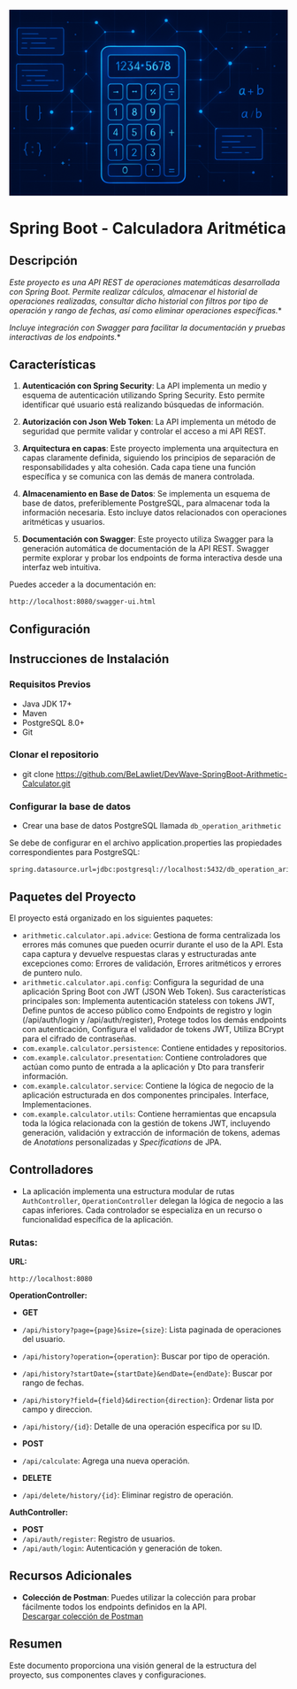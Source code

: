 ![Descripción alternativa](src/main/resources/static/calculator-image.png)

# Spring Boot - Calculadora Aritmética

## Descripción
*Este proyecto es una API REST de operaciones matemáticas desarrollada con Spring Boot. Permite realizar cálculos, almacenar el historial de operaciones realizadas, consultar dicho historial con filtros por tipo de operación y rango de fechas, así como eliminar operaciones específicas.**

*Incluye integración con Swagger para facilitar la documentación y pruebas interactivas de los endpoints.**

## Características

1. **Autenticación con Spring Security**: La API implementa un medio y esquema de autenticación utilizando Spring Security. Esto permite identificar qué usuario está realizando búsquedas de información.

2. **Autorización con Json Web Token**: La API implementa un método de seguridad que permite validar y controlar el acceso a mi API REST.

3. **Arquitectura en capas**: Este proyecto implementa una arquitectura en capas claramente definida, siguiendo los principios de separación de responsabilidades y alta cohesión. Cada capa tiene una función específica y se comunica con las demás de manera controlada.

4. **Almacenamiento en Base de Datos**: Se implementa un esquema de base de datos, preferiblemente PostgreSQL, para almacenar toda la información necesaria. Esto incluye datos relacionados con operaciones aritméticas y usuarios.

5. **Documentación con Swagger**: Este proyecto utiliza Swagger para la generación automática de documentación de la API REST. Swagger permite explorar y probar los endpoints de forma interactiva desde una interfaz web intuitiva.

Puedes acceder a la documentación en:
```properties
http://localhost:8080/swagger-ui.html
```

## Configuración
## Instrucciones de Instalación

### Requisitos Previos

- Java JDK 17+
- Maven
- PostgreSQL 8.0+
- Git

### Clonar el repositorio
- git clone https://github.com/BeLawliet/DevWave-SpringBoot-Arithmetic-Calculator.git

### Configurar la base de datos
- Crear una base de datos PostgreSQL llamada `db_operation_arithmetic`

Se debe de configurar en el archivo application.properties las propiedades correspondientes para PostgreSQL:
```properties
spring.datasource.url=jdbc:postgresql://localhost:5432/db_operation_arithmetic
```

## Paquetes del Proyecto
El proyecto está organizado en los siguientes paquetes:

- `arithmetic.calculator.api.advice`: Gestiona de forma centralizada los errores más comunes que pueden ocurrir durante el uso de la API. Esta capa captura y devuelve respuestas claras y estructuradas ante excepciones como: Errores de validación, Errores aritméticos y errores de puntero nulo.
- `arithmetic.calculator.api.config`: Configura la seguridad de una aplicación Spring Boot con JWT (JSON Web Token). Sus características principales son: Implementa autenticación stateless con tokens JWT, Define puntos de acceso público como Endpoints de registro y login (/api/auth/login y /api/auth/register), Protege todos los demás endpoints con autenticación, Configura el validador de tokens JWT, Utiliza BCrypt para el cifrado de contraseñas.
- `com.example.calculator.persistence`: Contiene entidades y repositorios.
- `com.example.calculator.presentation`: Contiene controladores que actúan como punto de entrada a la aplicación y Dto para transferir información.
- `com.example.calculator.service`: Contiene la lógica de negocio de la aplicación estructurada en dos componentes principales. Interface, Implementaciones.
- `com.example.calculator.utils`: Contiene herramientas que encapsula toda la lógica relacionada con la gestión de tokens JWT, incluyendo generación, validación y extracción de información de tokens, ademas de *Anotations* personalizadas y *Specifications* de JPA.

## Controlladores

- La aplicación implementa una estructura modular de rutas `AuthController`, `OperationController` delegan la lógica de negocio a las capas inferiores. Cada controlador se especializa en un recurso o funcionalidad específica de la aplicación.

### Rutas:

**URL:**
```properties
http://localhost:8080
```
**OperationController:**

- **GET**
- `/api/history?page={page}&size={size}`: Lista paginada de operaciones del usuario.
- `/api/history?operation={operation}`: Buscar por tipo de operación.
- `/api/history?startDate={startDate}&endDate={endDate}`: Buscar por rango de fechas.
- `/api/history?field={field}&direction{direction}`: Ordenar lista por campo y direccion.
- `/api/history/{id}`: Detalle de una operación específica por su ID.


- **POST**
- `/api/calculate`: Agrega una nueva operación.


- **DELETE**
- `/api/delete/history/{id}`: Eliminar registro de operación.

**AuthController:**

- **POST**
- `/api/auth/register`: Registro de usuarios.
- `/api/auth/login`: Autenticación y generación de token.

## Recursos Adicionales

- **Colección de Postman**: Puedes utilizar la colección para probar fácilmente todos los endpoints definidos en la API.  
  [Descargar colección de Postman](src/main/resources/static/ArithmeticCalculator-RestAPI.postman_collection.json)

## Resumen
Este documento proporciona una visión general de la estructura del proyecto, sus componentes claves y configuraciones.
